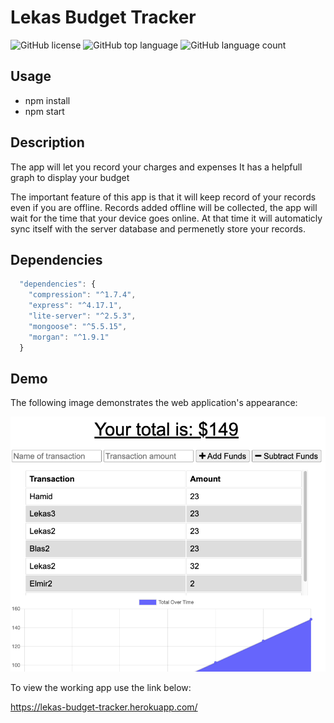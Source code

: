 # Lekas Budget Tracker

![GitHub license](https://img.shields.io/badge/license-MIT-blue.svg)
![GitHub top language](https://img.shields.io/github/languages/elmir123/lekas-budget-tracker?color=yellow&logo=JavaScript&logoColor=green)
![GitHub language count](https://img.shields.io/github/languages/count/elmir123/lekas-budget-tracker)

## Usage
- npm install
- npm start

## Description
The app will let you record your charges and expenses
It has a helpfull graph to display your budget

The important feature of this app is that it will keep record of your records even if you are offline.
Records added offline will be collected, the app will wait for the time that your device goes online. At that time it will automaticly sync itself with the server database and permenetly store your records. 

## Dependencies
```js
  "dependencies": {
    "compression": "^1.7.4",
    "express": "^4.17.1",
    "lite-server": "^2.5.3",
    "mongoose": "^5.5.15",
    "morgan": "^1.9.1"
  }
```

## Demo

The following image demonstrates the web application's appearance:

![Password Generater Step Form.](./public/images/budget-tracker.png)

To view the working app use the link below:

https://lekas-budget-tracker.herokuapp.com/
